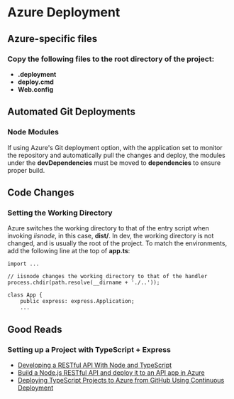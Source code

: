 # Azure Deployment

## Azure-specific files

### Copy the following files to the root directory of the project:
- **.deployment**
- **deploy.cmd**
- **Web.config**

## Automated Git Deployments

### Node Modules
If using Azure's Git deployment option, with the application set to monitor the repository and automatically pull the changes and deploy, the modules under the **devDependencies** must be moved to **dependencies** to ensure proper build.

## Code Changes

### Setting the Working Directory
Azure switches the working directory to that of the entry script when invoking *iisnode*, in this case, **dist/**. In dev, the working directory is not changed, and is usually the root of the project. To match the environments, add the following line at the top of **app.ts**:
```
import ...

// iisnode changes the working directory to that of the handler
process.chdir(path.resolve(__dirname + './..'));

class App {
    public express: express.Application;
    ...
```

## Good Reads
### Setting up a Project with TypeScript + Express
- [Developing a RESTful API With Node and TypeScript](http://mherman.org/blog/2016/11/05/developing-a-restful-api-with-node-and-typescript/)
- [Build a Node.js RESTful API and deploy it to an API app in Azure](https://docs.microsoft.com/en-us/azure/app-service-api/app-service-api-nodejs-api-app)
- [Deploying TypeScript Projects to Azure from GitHub Using Continuous Deployment](http://www.codefoster.com/tscazure/)
